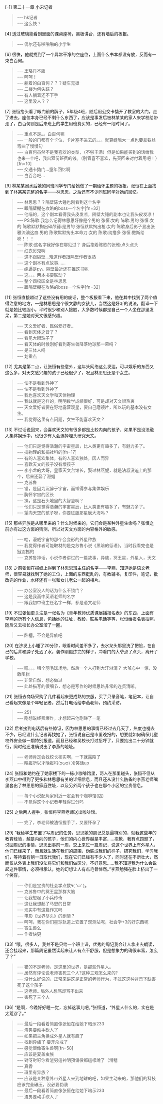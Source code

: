 
[-1] 第二十一章 小宋记者
>--- hk记者<br>
>--- 这么快？<br>

[4] 透过玻璃能看到里面的课桌座椅，黑板讲台，还有墙后的板报。
>--- 偶尔还有啪啪啪的小学生<br>

[6] 很快，他就找到了一个异常干净的空座位，上面什么书本都没有放，反而有一束白百何。
>--- 王珞丹不服<br>
>--- 呵呵！<br>
>--- 躺着的白百何？？？疑车无据<br>
>--- 二楼为何失踪？<br>
>--- 有人躺着还不下手<br>
>--- 这里没人？？<br>

[7] 张恒抬头看了眼门前的牌子，5年级4班，随后用公交卡撬开了教室的大门，走了进去，座位本身已经不剩什么东西了，应该是事发后被林某某的家人来学校给带走了，白百何则是后来班上的学生用班费买的，已经有一段时间了。
>--- 重点不是。。白百何嘛<br>
>--- 一般的门都有个卡位，卡片塞不进去的。。。就算缝隙大一点也要拿铁丝弯曲了慢慢勾<br>
>--- 白百何虽然不是我喜欢的类型，（不够丰满）但是如果能买到的话给我也来一个吧，我出双份班费的钱。（别管喜不喜欢，先买回来对付着用吧！）[fn=10]<br>
>--- 交通卡撬门…童年回忆啊<br>
>--- 白百合吧…<br>

[9] 林某某溺水后她的同班同学专门给她做了一期缅怀主题的板报，张恒在上面找到了林某某完整的名字——林思思，之后还有不少同班同学对她的回忆。
>--- 林思思？？隔壁陈大锤也刚看到这个名字<br>
>--- 跟隔壁棚在攻略的boss一个名字[fn=32]<br>
>--- 他喵的，这个副本看得我头皮发凉，隔壁大锤的副本也让我头皮发凉！<br>
>--- PS:陈歌:我怎么记得林思思好像是个男的
张恒:女的
陈歌:男的
张恒:女的
陈歌默默掏出碎颅锤:是男的
张恒默默掏出枪:女的
陈歌身后影子显出张雅流淌这血:男的
陈歌默默掏出本命刀:女的
陈歌:纳撸多
张恒:撒斯给
嘭！！！<br>
>--- 陈歌:这名字我好像在哪见过？
身后抱着陈歌的张雅:点头点头<br>
>--- 红衣厉鬼啊<br>
>--- 这不跟隔壁...难道作者跟隔壁作者很熟<br>
>--- 这个副本有点故事……<br>
>--- 绝逼是py。隔壁最近还在推这书呢<br>
>--- 这。。。两本书要联动？<br>
>--- 整个西校区全是林思思<br>
>--- 跟隔壁棚在攻略的boss一个名字[fn=32]<br>

[11] 张恒直接越过了这些没有用的废话，整个板报看下来，他在其中找到了两个值得注意的地方，一是林思思是个很文静的女孩儿，当然这是好听的说法，翻译一下就是她比较胆小，平时很少和别人接触，大多数时候都是自己一个人坐在那里发呆，第二是她对天文很感兴趣。
>--- 天文爱好者、民俗爱好者...<br>
>--- 看到天体之音了？<br>
>--- 看见大眼珠子了<br>
>--- 看天体的时候刚好看到寄生兽降落地球那一幕吗？<br>
>--- 是三体人吗<br>
>--- 划重点<br>

[12] 尤其是第二点，让张恒有些意外，这年头网络这么发达，可以娱乐的东西又这么多，对天文感兴趣的孩子已经很少了，况且林思思还是个女生。
>--- 怕不是看到外神了<br>
>--- 怕不是看到外神了<br>
>--- 我也喜欢天文学和天体物理<br>
>--- 我妹就是这样的，明明数学成绩很好，可是却对天文很热衷<br>
>--- 天文爱好者要在野地露营观星，要自己磨镜片，所以玩的基本没有女生。<br>
>--- 我觉得这里有点问题，女生不能喜欢天文？<br>

[13] 不过话说回来，会喜欢天文的有很多都是比较内向的孩子，如果不是没法融入集体娱乐中，也很少有人会选择埋头研究天文。
>--- 他们只是觉得浩瀚的宇宙星辰，比人类更有趣多了，有魅力多了。<br>
>--- 搞物理的和搞社科的[fn=17]<br>
>--- 有的人喜欢集体，有的人喜欢独处，因人而异<br>
>--- 喜歡天文的孩子沒有壞孩子<br>
>--- 李小龙的大哥，皇家天文台馆长，娶过林燕妮，就是沾叔没追上的那个，后来还娶了港姐<br>
>--- 克苏鲁<br>
>--- 错，是因为沉醉于宇宙，而懒得参与集体娱乐<br>
>--- 胸怀宇宙的区长<br>
>--- 操，这是石头地里的大智慧啊？<br>
>--- 他们只是觉得浩瀚的宇宙星辰，比人类更有趣多了，有魅力多了。<br>
>--- 望向天空的孩子呀，你要征服那星辰大海吗？<br>

[15] 那些异族是从哪里来的？什么时候来的，它们会是某种外星生命吗？张恒之前亦有过这方面的猜测，所以对天文方面的内容格外的敏感。
>--- 哈，漫威宇宙的那个会变形的外星种族<br>
>--- 我觉得作者可能取材的是克苏鲁小说《黑暗的低语》，当时我看完也是挺震撼的<br>
>--- 克苏鲁神话，小说作者讲过的一篇故事，异族，冥王星，外星人，天文<br>

[18] 之前张恒在报纸上得到了林思思班主任的名字——李燕，知道她是语文老师，很容易就找到了她的工位，上面的东西挺乱的，有教辅书，复印件，笔记，批改完的作业，水杯还有一张和女儿老公一起的相片。
>--- 办公室没人的话为什么不锁门？<br>
>--- 这是我高中英语老师的名字<br>
>--- 跟我初中班主任名字一样，都是语文老师<br>

[19] 不过张恒更关注是一张名为《青年教师优质课展播报名表》的东西，上面有李燕的所有个人信息，包括她的住址，教龄，联系电话等等，张恒给报名表拍照，随后又去校长办公室溜了一圈。
>--- 卧槽，不会是异族吧<br>

[20] 在沙发上小睡了20分钟，眼看时间差不多了，去水龙头那里洗了把脸，在自己的后背和脖子处洒了水，装作刚锻炼完的样子，冲看门的大爷点了点头，离开了学校。
>--- 嗯。。。租个羽毛球场地，然后一个人打到大汗淋漓？
大爷心中一惊，没敢阻拦<br>
>--- 非常自然，想必做过<br>
>--- 此处描写的很细节，想必是写作的时候思路非常的连贯清晰。<br>

[21] 张恒去商场采购了几件看起来更成熟的衣服，买了只录音笔，笔记本，让自己看起来像是个年轻记者，然后打电话给李燕老师，预约采访。
>--- 251<br>
>--- 刚想说经费爆炸，才想起来他刚赚了一笔<br>

[22] 后者接到电话后有些惊讶，因为林思思的事情已经过去几天了，热度也褪去不少，已经没什么记者再找她了，张恒说自己是市里晚报的，想要就如何确保儿童校外安全做一期特别报道，而且已经和吴校长打过招呼了，只要抽出二十分钟就行，同时他还准确说出了李燕的地址。
>--- 老师肯定会找校长核实啊，一下就露陷了<br>
>--- 晚报所以才晚报吗(ಡωಡ)
冷笑话up<br>

[24] 张恒和她约在了她家楼下的一栋小咖啡馆里，两人在那里碰头，张恒不但从李燕口中得到了更多和林思思有关的详细信息，而且还从没什么防备的李燕老师嘴里套出了林思思的家庭住址，以及另外两个孩子也在那个小区的宝贵信息。
>--- 每个小说配角家附近一定会有个咖啡馆(店)<br>
>--- 不觉得这个小记者年轻得过分吗<br>

[25] 之后两人握手，张恒将李燕老师送出咖啡馆。
>--- 完了，李老师被渣恒握手了，又要怀孕了<br>

[29] “我给学生布置了写周记的任务，思思她的周记总是最特别的，就我这些年的教育经验，越是内向的孩子，他们的内心世界越是丰富……抱歉，我有点跑题了，说回周记的事情，思思出事前一周，交上来过一篇周记，说这个世界上有外星人，他们已经来了，而且就生活在我们的周围，伪装成我们的样子，研究我们，学习我们，等待着有朝一日取代我们，现在它们已经有不少人了，同时还在不断壮大，然而仅从外表上我们没法将它们和我们做区分，不好意思……我不知道我为什么会说起这件事情，必须得承认，她的幻想让人有点毛骨悚然。”李燕勉强在脸上挤出了一个笑容。
>--- 你们是宝贵的社会学点数٩( 'ω' )و<br>
>--- 克苏鲁中的冥王星那群大脑<br>
>--- 让我想起了小兵传奇<br>
>--- 这让我想起了马恩的日常<br>
>--- 现实中有这篇作文吗<br>
>--- 电影《世界尽头》的剧情？<br>
>--- 呵呵，我在你们星球轨道上安置了观测站呢，社会学+3的好东西呢<br>
>--- 寄生兽么<br>
>--- 作者快更<br>

[33] “哦，很多人，我并不是只给一个班上课，优秀的周记我会让人拿出去朗读，还会挂起来，那篇周记虽然读起来让人有点不舒服，但是想象力的确很丰富，怎么了？”
>--- 错的不是老师，是这里的世界，是那些外星人。<br>
>--- 居然有评论说老师害死三个人?这种三观怎么来的?<br>
>--- 没什么好说的，正常来讲这是正常的老师行为，不过这这种背景下缺害死了这个孩子<br>
>--- 这老师…局外人想骂却骂不出来<br>
>--- 害死了三个人<br>

[36] “是啊，今晚好好睡一觉，忘掉这事儿吧。”张恒道，“外星人什么的，实在是太荒谬了。”
>--- 最后一段看着简直像张恒在给她下暗示233<br>
>--- 渣男要动手砍人了<br>
>--- 如果把主角换成外星人就有趣了<br>
>--- 找到异族了 要开杀戒了<br>
>--- 感觉很像寄生兽啊[fn=58]<br>
>--- 应该是夏盖虫族<br>
>--- 對呀對呀你看渣男這神明預備役都這樣說了（滑稽<br>
>--- 真香<br>
>--- 班里有异族？<br>
>--- 应该是某种意外带外星人来到地球的吧，如果主动来的，那他们的科技应该完全碾压，没必要伪装<br>
>--- 最后一段看着简直像张恒在给她下暗示233<br>
>--- 渣男要动手砍人了<br>
